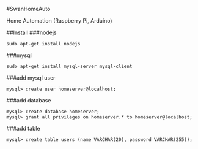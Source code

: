 #SwanHomeAuto

Home Automation (Raspberry Pi, Arduino)

##Install
###nodejs
```
sudo apt-get install nodejs
```
###mysql
```
sudo apt-get install mysql-server mysql-client
```
###add mysql user
```
mysql> create user homeserver@localhost;
```
###add database
```
mysql> create database homeserver;
mysql> grant all privileges on homeserver.* to homeserver@localhost;
```
###add table
```
mysql> create table users (name VARCHAR(20), password VARCHAR(255));
```

